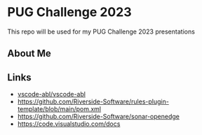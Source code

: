 # PUG Challenge 2023

This repo will be used for my PUG Challenge 2023 presentations

## About Me


## Links

* [vscode-abl/vscode-abl](https://github.com/vscode-abl/vscode-abl)
* https://github.com/Riverside-Software/rules-plugin-template/blob/main/pom.xml
* https://github.com/Riverside-Software/sonar-openedge
* https://code.visualstudio.com/docs